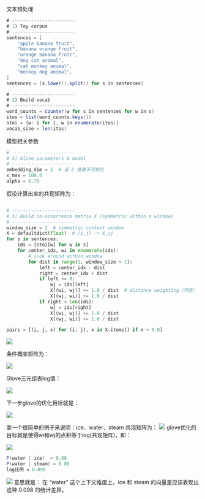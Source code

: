 文本预处理
```java
# -----------------------
# 1) Toy corpus
# -----------------------
sentences = [
    "apple banana fruit",
    "banana orange fruit",
    "orange banana fruit",
    "dog cat animal",
    "cat monkey animal",
    "monkey dog animal",
]
sentences = [s.lower().split() for s in sentences]

# -----------------------
# 2) Build vocab
# -----------------------
word_counts = Counter(w for s in sentences for w in s)
itos = list(word_counts.keys())
stoi = {w: i for i, w in enumerate(itos)}
vocab_size = len(itos)
```
模型相关参数
```python
# -----------------------
# 4) GloVe parameters & model
# -----------------------
embedding_dim = 2  # 设 2 维便于可视化
x_max = 100.0
alpha = 0.75

```

假设计算出来的共现矩阵为：
```python

# -----------------------
# 3) Build co-occurrence matrix X (symmetric within a window)
# -----------------------
window_size = 2  # symmetric context window
X = defaultdict(float)  # (i,j) -> X_ij
for s in sentences:
    ids = [stoi[w] for w in s]
    for center_idx, wi in enumerate(ids):
        # look around within window
        for dist in range(1, window_size + 1):
            left = center_idx - dist
            right = center_idx + dist
            if left >= 0:
                wj = ids[left]
                X[(wi, wj)] += 1.0 / dist  # distance weighting（可选）
                X[(wj, wi)] += 1.0 / dist
            if right < len(ids):
                wj = ids[right]
                X[(wi, wj)] += 1.0 / dist
                X[(wj, wi)] += 1.0 / dist

pairs = [(i, j, x) for (i, j), x in X.items() if x > 0.0]


```
![](/Volumes/PSSD/NetThink/pythonProject/7-19-Project/before_embedding/glove1.png)

条件概率矩阵为：

![](/Volumes/PSSD/NetThink/pythonProject/7-19-Project/before_embedding/glove2.png)

Glove三元组表log值：

![](/Volumes/PSSD/NetThink/pythonProject/7-19-Project/before_embedding/glove3.png)

下一步glove的优化目标就是：

![](/Volumes/PSSD/NetThink/pythonProject/7-19-Project/before_embedding/glove4.png)



拿一个很简单的例子来说明：ice、water、steam
共现矩阵为：
![](/Volumes/PSSD/NetThink/pythonProject/7-19-Project/before_embedding/glove5.png)
glove优化的目标就是使得wi和wj的点积等于log(共现矩阵)，即：

![](/Volumes/PSSD/NetThink/pythonProject/7-19-Project/before_embedding/glove6.png)
```java
P(water | ice)  = 0.98
P(water | steam) = 0.89
log比例 ≈ 0.098
```
![](/Volumes/PSSD/NetThink/pythonProject/7-19-Project/before_embedding/glove7.png)
意思就是：
在 “water” 这个上下文维度上，ice 和 steam 的向量差应该表现出这种 0.098 的统计差异。